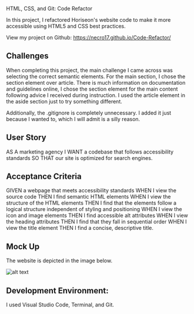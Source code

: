 HTML, CSS, and Git: Code Refactor

In this project, I refactored Horiseon's website code to make it more accessible using HTML5 and CSS best practices.

View my project on Github: https://necro17.github.io/Code-Refactor/

## Challenges

When completing this project, the main challenge I came across was selecting the correct semantic elements. For the main section, I chose the section element over article. There is much information on documentation and guidelines online, I chose the section element for the main content following advice I received during instruction. I used the article element in the aside section just to try something different.

Additionally, the .gitignore is completely unnecessary. I added it just because I wanted to, which I will admit is a silly reason.

## User Story


AS A marketing agency
I WANT a codebase that follows accessibility standards
SO THAT our site is optimized for search engines.


## Acceptance Criteria


GIVEN a webpage that meets accessibility standards
WHEN I view the source code
THEN I find semantic HTML elements
WHEN I view the structure of the HTML elements
THEN I find that the elements follow a logical structure independent of styling and positioning
WHEN I view the icon and image elements
THEN I find accessible alt attributes
WHEN I view the heading attributes
THEN I find that they fall in sequential order
WHEN I view the title element
THEN I find a concise, descriptive title.


## Mock Up
The website is depicted in the image below.

![alt text](https://user-images.githubusercontent.com/97854086/179385227-b6bf3adc-16f6-4c74-bffd-2f19703e8d7e.png)

## Development Environment:
I used Visual Studio Code, Terminal, and Git.